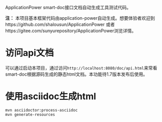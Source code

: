 ApplicationPower smart-doc接口文档自动生成工具测试代码。

**注：** 本项目基本框架代码由application-power自动生成。想要体验者欢迎到https://github.com/shalousun/ApplicationPower
或者https://gitee.com/sunyurepository/ApplicationPower浏览详情。

# 访问api文档
可以通过启动本项目，通过访问`http://localhost:8080/doc/api.html`来常看
smart-doc根据源码生成的静态html文档。本功能待1.7版本发布后使用。

# 使用asciidoc生成html

```
mvn asciidoctor:process-asciidoc
mvn generate-resources
```
